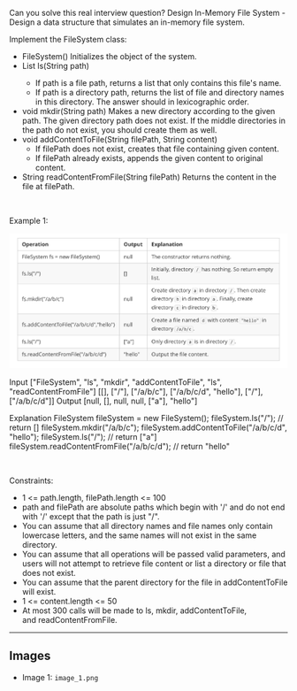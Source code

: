 Can you solve this real interview question? Design In-Memory File System - Design a data structure that simulates an in-memory file system.

Implement the FileSystem class:

 * FileSystem() Initializes the object of the system.
 * List<String> ls(String path)
   * If path is a file path, returns a list that only contains this file's name.
   * If path is a directory path, returns the list of file and directory names in this directory.
   The answer should in lexicographic order.
 * void mkdir(String path) Makes a new directory according to the given path. The given directory path does not exist. If the middle directories in the path do not exist, you should create them as well.
 * void addContentToFile(String filePath, String content)
   * If filePath does not exist, creates that file containing given content.
   * If filePath already exists, appends the given content to original content.
 * String readContentFromFile(String filePath) Returns the content in the file at filePath.

 

Example 1:

![Example 1](./image_1.png)


Input
["FileSystem", "ls", "mkdir", "addContentToFile", "ls", "readContentFromFile"]
[[], ["/"], ["/a/b/c"], ["/a/b/c/d", "hello"], ["/"], ["/a/b/c/d"]]
Output
[null, [], null, null, ["a"], "hello"]

Explanation
FileSystem fileSystem = new FileSystem();
fileSystem.ls("/");                         // return []
fileSystem.mkdir("/a/b/c");
fileSystem.addContentToFile("/a/b/c/d", "hello");
fileSystem.ls("/");                         // return ["a"]
fileSystem.readContentFromFile("/a/b/c/d"); // return "hello"


 

Constraints:

 * 1 <= path.length, filePath.length <= 100
 * path and filePath are absolute paths which begin with '/' and do not end with '/' except that the path is just "/".
 * You can assume that all directory names and file names only contain lowercase letters, and the same names will not exist in the same directory.
 * You can assume that all operations will be passed valid parameters, and users will not attempt to retrieve file content or list a directory or file that does not exist.
 * You can assume that the parent directory for the file in addContentToFile will exist.
 * 1 <= content.length <= 50
 * At most 300 calls will be made to ls, mkdir, addContentToFile, and readContentFromFile.

---

## Images

- Image 1: `image_1.png`
